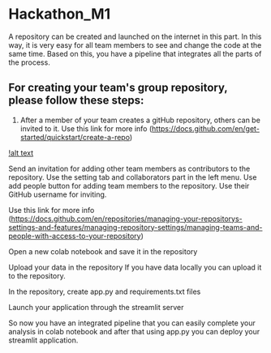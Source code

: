 # Hackathon_M1
A repository can be created and launched on the internet in this part. In this way, it is very easy for all team members to see and change the code at the same time. Based on this, you have a pipeline that integrates all the parts of the process.

## For creating your team's group repository, please follow these steps:
1. After a member of your team creates a gitHub repository, others can be invited to it.
Use this link for more info (https://docs.github.com/en/get-started/quickstart/create-a-repo)

[!alt text](https://github.com/HamidBekamiri/Hackathon_M1/blob/main/images/Screenshot%202022-09-13%20at%2019.43.59.png)

Send an invitation for adding other team members as contributors to the repository. Use the setting tab and collaborators part in the left menu. Use add people button for adding team members to the repository. Use their GitHub username for inviting.

Use this link for more info  (https://docs.github.com/en/repositories/managing-your-repositorys-settings-and-features/managing-repository-settings/managing-teams-and-people-with-access-to-your-repository)


Open a new colab notebook and save it in the repository







Upload your data in the repository
If you have data locally you can upload it to the repository.


In the repository, create app.py and requirements.txt files




Launch your application through the streamlit server




So now you have an integrated pipeline that you can easily complete your analysis in colab notebook and after that using app.py you can deploy your streamlit application.
